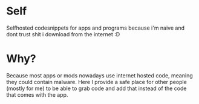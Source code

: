 # Self
Selfhosted codesnippets for apps and programs because i'm naive and dont trust shit i download from the internet :D

# Why?
Because most apps or mods nowadays use internet hosted code, meaning they could contain malware. Here I provide a safe place for other people (mostly for me) to be able  to grab code and add that instead of the code that comes with the app.
